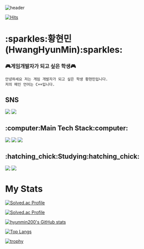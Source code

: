 ![header](https://capsule-render.vercel.app/api?type=waving&color=8df3fc&height=300&section=header&text=Welcome&fontAlign=50&fontAlignY=45&desc=Hyunmin200's%20Github&descSize=25&descAlign=70&descAlignY=61&fontSize=120&fontColor=ffffff) 

[![Hits](https://hits.seeyoufarm.com/api/count/incr/badge.svg?url=https%3A%2F%2Fgithub.com%2Fhyunmin200&count_bg=%23C279FF&title_bg=%23000000&icon=github.svg&icon_color=%23E7E7E7&title=Github&edge_flat=false)](https://hits.seeyoufarm.com)

<h1>:sparkles:황현민(HwangHyunMin):sparkles:</h2>

### :video_game:게임개발자가 되고 싶은 학생:video_game:

~~~
안녕하세요 저는 게임 개발자가 되고 싶은 학생 황현민입니다.
저의 메인 언어는 C++입니다.
~~~
<h2>SNS</h2>
<div align = left>
<a href="https://www.instagram.com/h_hyun._.min/" target="_blank"><img src="https://img.shields.io/badge/Instagram-E4405F?style=flat-square&logo=Instagram&logoColor=white"/></a>
<a href="https://velog.io/@200woni" target="_blank"><img src="https://img.shields.io/badge/Velog-20C997?style=flat-square&logo=Velog&logoColor=white"/></a>
</div>
<h2>:computer:Main Tech Stack:computer:</h2>
<div align = left>
<!-- <img src="https://img.shields.io/badge/C-A8B9CC.svg?style=for-the-badge&logo=C&logoColor=white"> -->
<img src="https://img.shields.io/badge/Csharp-239120.svg?style=for-the-badge&logo=Csharp&logoColor=while">
<img src="https://img.shields.io/badge/C++-00599C.svg?style=for-the-badge&logo=C%2B%2B&logoColor=white">
<img src="https://img.shields.io/badge/Unity-FFFFFF.svg?style=for-the-badge&logo=Unity&logoColor=black">
</div>
<h2>:hatching_chick:Studying:hatching_chick:</h2>
<div align = left>
<img src="https://img.shields.io/badge/windows10-0078D6.svg?style=for-the-badge&logo=windows10&logoColor=white">
<img src="https://img.shields.io/badge/Unreal-0E1128.svg?style=for-the-badge&logo=UnrealEngine&logoColor=white">
</div>

<h1>My Stats</h1> 
<div> <!-- align="center" -->
  
<!--<a href="https://opgc.me/#/users/hyunmin200" target="_blank"><img src="https://api.opgc.me/githubs/users/hyunmin200/tag/?theme=basic" /></a> -->   
  
[![Solved.ac Profile](http://mazassumnida.wtf/api/mini/generate_badge?boj=200woni)](https://solved.ac/200woni/)
  
[![Solved.ac Profile](http://mazassumnida.wtf/api/v2/generate_badge?boj=200woni)](https://solved.ac/200woni/)
  
[![hyunmin200's GitHub stats](https://github-readme-stats.vercel.app/api?username=hyunmin200&theme=calm)](https://github.com/hyunmin200/github-readme-stats)
  
[![Top Langs](https://github-readme-stats.vercel.app/api/top-langs/?username=hyunmin200&layout=compact&theme=gruvbox)](https://github.com/hyunmin200/github-readme-stats)
  
[![trophy](https://github-profile-trophy.vercel.app/?username=dkssud8150&theme=flat&column=7)](https://github.com/hyunmin200/)

</div>   
